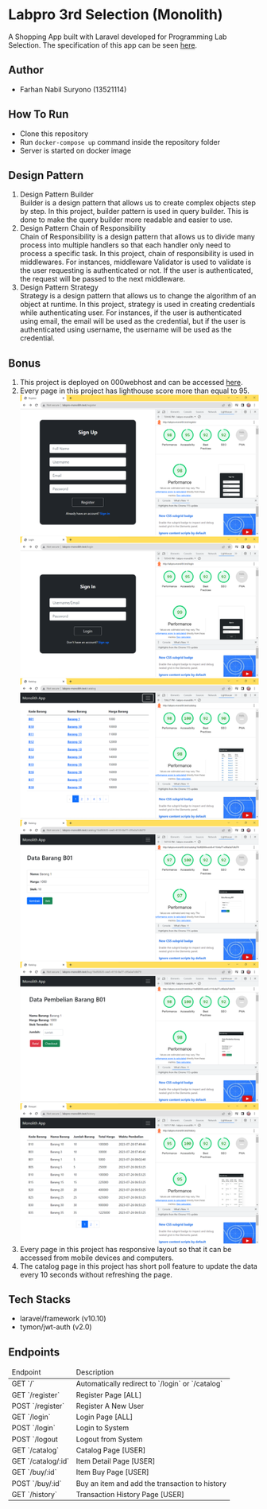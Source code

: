 # Labpro 3rd Selection (Monolith)
A Shopping App built with Laravel developed for Programming Lab Selection. The specification of this app can be seen [here](https://docs.google.com/document/d/1XERd5-yRuU-R7vK4Oe4REnQ4Nm8gL_bvDc37QQ7DoXI/edit).

## Author
- Farhan Nabil Suryono (13521114)

## How To Run
- Clone this repository
- Run `docker-compose up` command inside the repository folder
- Server is started on docker image

## Design Pattern
1. Design Pattern Builder </br>
Builder is a design pattern that allows us to create complex objects step by step. In this project, builder pattern is used in query builder. This is done to make the query builder more readable and easier to use. </br>
2. Design Pattern Chain of Responsibility </br>
Chain of Responsibility is a design pattern that allows us to divide many process into multiple handlers so that each handler only need to process a specific task. In this project, chain of responsibility is used in middlewares. For instances, middleware Validator is used to validate is the user requesting is authenticated or not. If the user is authenticated, the request will be passed to the next middleware. </br>
3. Design Pattern Strategy </br>
Strategy is a design pattern that allows us to change the algorithm of an object at runtime. In this project, strategy is used in creating credentials while authenticating user. For instances, if the user is authenticated using email, the email will be used as the credential, but if the user is authenticated using username, the username will be used as the credential. </br>

## Bonus
1. This project is deployed on 000webhost and can be accessed [here](https://labpro3-monolith.000webhostapp.com/login).
2. Every page in this project has lighthouse score more than equal to 95.
![Register Page](./lighthouse/RegisterPage.png)
![Login Page](./lighthouse/LoginPage.png)
![Catalog Page](./lighthouse/Catalog.png)
![Detail Page](./lighthouse/Detail.png)
![Buy Page](./lighthouse/BuyPage.png)
![History Page](./lighthouse/Riwayat.png)
3. Every page in this project has responsive layout so that it can be accessed from mobile devices and computers.
4. The catalog page in this project has short poll feature to update the data every 10 seconds without refreshing the page.

## Tech Stacks
- laravel/framework (v10.10)
- tymon/jwt-auth (v2.0)

## Endpoints
<table>
    <thead>
        <td>Endpoint</td>
        <td>Description</td>
    </thead>
    <tbody>
        <tr>
            <td>GET `/`</td>
            <td>Automatically redirect to `/login` or `/catalog`</td>
        </tr>
        <tr>
            <td>GET `/register`</td>
            <td>Register Page [ALL]</td>
        </tr>
        <tr>
            <td>POST `/register`</td>
            <td>Register A New User</td>
        </tr>
        <tr>
            <td>GET `/login`</td>
            <td>Login Page [ALL]</td>
        </tr>
        <tr>
            <td>POST `/login`</td>
            <td>Login to System</td>
        </tr>
        <tr>
            <td>POST `/logout</td>
            <td>Logout from System</td>
        </tr>
        <tr>
            <td>GET `/catalog`</td>
            <td>Catalog Page [USER]</td>
        </tr>
        <tr>
            <td>GET `/catalog/:id`</td>
            <td>Item Detail Page [USER]</td>
        </tr>
        <tr>
            <td>GET `/buy/:id`</td>
            <td>Item Buy Page [USER]</td>
        </tr>
        <tr>
            <td>POST `/buy/:id`</td>
            <td>Buy an item and add the transaction to history</td>
        </tr>
        <tr>
            <td>GET `/history`</td>
            <td>Transaction History Page [USER]</td>
        </tr>
    </tbody>
</table>

